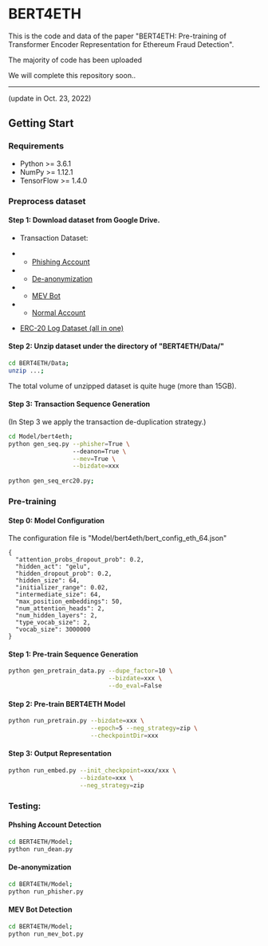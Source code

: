 # BERT4ETH

This is the code and data of the paper "BERT4ETH: Pre-training of Transformer Encoder Representation for Ethereum Fraud Detection".

The majority of code has been uploaded

We will complete this repository soon..

---
(update in Oct. 23, 2022)
## Getting Start

### Requirements
* Python >= 3.6.1
* NumPy >= 1.12.1
* TensorFlow >= 1.4.0

### Preprocess dataset 

#### Step 1: Download dataset from Google Drive. 
* Transaction Dataset:
* * [Phishing Account](https://drive.google.com/file/d/11UAhLOcffzLyPhdsIqRuFsJNSqNvrNJf/view?usp=sharing)

* * [De-anonymization](https://drive.google.com/file/d/1Yveis90jCx-nIA6pUL_4SUezMsVJr8dp/view?usp=sharing)

* * [MEV Bot](https://drive.google.com/file/d/10br9Xki_E443MJzGzQHQqLGds-uuGTRU/view?usp=sharing)

* * [Normal Account](https://drive.google.com/file/d/1-htLUymg1UxDrXcI8tslU9wbn0E1vl9_/view?usp=sharing)

* [ERC-20 Log Dataset (all in one)](https://drive.google.com/file/d/1mB2Tf7tMq5ApKKOVdctaTh2UZzzrAVxq/view?usp=sharing)

#### Step 2: Unzip dataset under the directory of "BERT4ETH/Data/" 


```sh
cd BERT4ETH/Data;
unzip ...;
``` 
The total volume of unzipped dataset is quite huge (more than 15GB).

#### Step 3: Transaction Sequence Generation

(In Step 3 we apply the transaction de-duplication strategy.)

```sh
cd Model/bert4eth;
python gen_seq.py --phisher=True \ 
                  --deanon=True \
                  --mev=True \
                  --bizdate=xxx
                  
python gen_seq_erc20.py;
``` 

### Pre-training

#### Step 0: Model Configuration

The configuration file is "Model/bert4eth/bert_config_eth_64.json"
```
{
  "attention_probs_dropout_prob": 0.2,
  "hidden_act": "gelu",
  "hidden_dropout_prob": 0.2,
  "hidden_size": 64,
  "initializer_range": 0.02,
  "intermediate_size": 64,
  "max_position_embeddings": 50,
  "num_attention_heads": 2,
  "num_hidden_layers": 2,
  "type_vocab_size": 2,
  "vocab_size": 3000000
}
```

#### Step 1: Pre-train Sequence Generation 

[//]: # (&#40;Masking, I/O separation and ERC20 log&#41;)

```sh
python gen_pretrain_data.py --dupe_factor=10 \
                            --bizdate=xxx \
                            --do_eval=False
```

#### Step 2: Pre-train BERT4ETH Model

```sh
python run_pretrain.py --bizdate=xxx \
                       --epoch=5 --neg_strategy=zip \
                       --checkpointDir=xxx
```

#### Step 3: Output Representation

```sh
python run_embed.py --init_checkpoint=xxx/xxx \
                    --bizdate=xxx \
                    --neg_strategy=zip

```

### Testing:

#### Phshing Account Detection
```sh
cd BERT4ETH/Model;
python run_dean.py
``` 

#### De-anonymization

```sh
cd BERT4ETH/Model;
python run_phisher.py
``` 

#### MEV Bot Detection

```sh
cd BERT4ETH/Model;
python run_mev_bot.py
``` 
